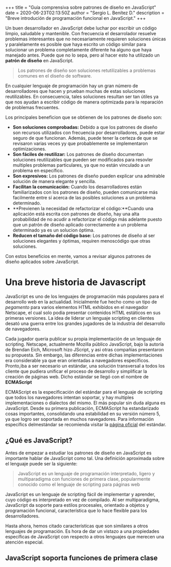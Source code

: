 +++
title = "Guía comprensiva sobre patrones de diseño en JavaScript"
date = 2020-06-23T02:13:50Z
author = "Sergio L. Benítez D."
description = "Breve introdución de programación funcional en JavaScript."
+++

Un buen desarrollador en JavaScript debe luchar por escribir un código limpio, saludable y mantenible. Con frecuencia el desarrolador resuelve problemas interesantes que no necesariamente requieren soluciones únicas y paralelamente es posible que haya escrito un código similar para solucionar un problema completamente diferente ha alguno que haya manejado antes. Puede que no lo sepa, pero al hacer esto ha utilizado un **patrón de diseño** en JavaScript.

> Los patrones de diseño son soluciones retutilizables a problemas comunes en el diseño de software.

En cualquier lenguaje de programación hay un gran número de desarrolladores que hacen y prueban muchas de estas soluciones reutilizables. En consecuencia, tales soluciones resultan ser tan útiles ya que nos ayudan a escribir código de manera optimizada para la reparación de problemas frecuentes.

Los principales beneficion que se obtienen de los patrones de diseño son:

- **Son soluciones comprobadas:** Debido a que los patrones de diseño son recursos utilizados con frecuencia por desarrolladores, puede estar seguro de que funcionan. Además, puede tener la certeza de que se revisaron varias veces yy que probablemente se implementaron optimizaciones.
- **Son fáciles de reutilizar:** Los patrones de diseño documentan soluciones reutilizables que pueden ser modificados para resovler multiples problemas particulares, ya que no están vinculado a un problema en específico.
- **Son expresivos:** Los patrones de diseño pueden explicar una admirable solución de manera elegante y sencilla.
- **Facilitan la comunicación:** Cuando los desarrolladores están familiarizados con los patrones de diseño, pueden comunicarse más facilmente entre sí acerca de las posibles soluciones a un problema determinado.
- **Previenen la necesidad de refactorizar el código:**Cuando una aplicación está escrita con patrones de diseño, hay una alta probabilidad de no acudir a refactorizar el código más adelante puesto que un patrón de diseño aplicado correctamente a un problema determinado ya es un solucion óptima.
- **Reducen el tamaño del código base:** Los patrones de diseño al ser soluciones elegantes y óptimas, requiren menoscódigo que otras soluciones.

Con estos beneficios en mente, vamos a revisar algunos patrones de diseño aplicados sobre JavaScript. 

Una breve historia de Javascript
================================

JavaScript es uno de los lenguajes de programación más populares para el desarrollo web en la actualidad. Inicialmente fue hecho como un tipo de _pegamento_ para varios elementos HTML exhibidos en el navegador Netscape, el cual solo podia presentar contenidos HTML estáticos en sus primeras versiones. La idea de liderar un lenguaje scripting en clientes desató una guerra entre los grandes jugadores de la industria del desarrollo de navegadores.

Cada jugador queria publicar su propia implementación de un lenguaje de scripting. Netscape, actualmente Mozilla público JavaScript, bajo la autoría de Brendan Eich, Microsoft hizo JScript, y asi otras compañias presentaron su propuesta. Sin embargo, las diferencias entre dichas implementaciones era considerable ya que eran orientadas a navegadores específicos. Pronto,iba a ser necesario un estándar, una solución transversal a todos los cliente que pudiera unificar el proceso de desarrollo y simplificar la creación de páginas web. Dicho estándar se llegó con el nombre de **ECMAScript**

ECMAScript es la especificación del estándar para el lenguaje de scripting que todos los navegadores intentan soportar, y hay multiples implementaciones o dialectos del mismo. El más popular sin duda alguna es JavaScript. Desde su primera publicación, ECMAScript ha estandarizado cosas importantes, consolidando una estabilidad en su versión número 5, ya que logro ser soportada en muchos navegadores. Para información específics delmestándar se recomienda visitar la [página oficial](https://www.ecma-international.org/publications/standards/Ecma-262.htm) del estándar.

¿Qué es JavaScript?
-------------------
Antes de empezar a estudiar los patrones de diseño en JavaScript es importante hablar de JavaScript como tal. Una definición aproximada sobre el lenguaje puede ser la siguiente:

>JavaScript es un lenguaje de programación interpretado, ligero y multiparadigma con funciones de primera clase, popularmente conocido como el lenguaje de scripting para páginas web

JavaScript es un lenguaje de scripting fácil de implementar y aprender, cuyo código es interpretado en vez de compilado. Al ser multiparadigma, JavaScript da soporte para estilos procesales, orientado a objetos y programación funcional, característica que lo hace flexible para los desarrolladores.

Hasta ahora, hemos citado características que son similares a otros lenguajes de programación. Es hora de dar un vistazo a una propiedades específicas de JavaScript con respecto a otros lenguajes que merecen una atención especial.

JavaScript soporta funciones de primera clase
-------------------- 
